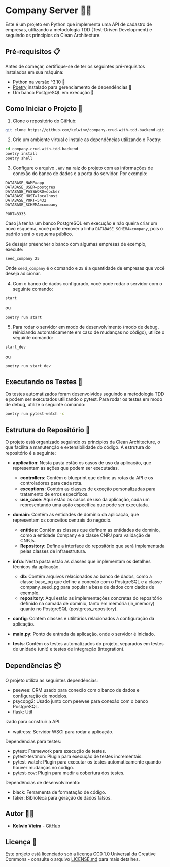 # Company Server 👔💼

Este é um projeto em Python que implementa uma API de cadastro de empresas, utilizando a metodologia TDD (Test-Driven Development) e seguindo os princípios da Clean Architecture.

## Pré-requisitos 📋

Antes de começar, certifique-se de ter os seguintes pré-requisitos instalados em sua máquina:

- Python na versão ^3.10 🐍
- [Poetry](https://python-poetry.org/) instalado para gerenciamento de dependências 🎵
- Um banco PostgreSQL em execução 🐘

## Como Iniciar o Projeto 🚀

1. Clone o repositório do GitHub:

```bash
git clone https://github.com/kelwinv/company-crud-with-tdd-backend.git
```

2. Crie um ambiente virtual e instale as dependências utilizando o Poetry:

```bash
cd company-crud-with-tdd-backend
poetry install
poetry shell
```

3. Configure o arquivo `.env` na raiz do projeto com as informações de conexão do banco de dados e a porta do servidor. Por exemplo:

```
DATABASE_NAME=app
DATABASE_USER=postgres
DATABASE_PASSWORD=docker
DATABASE_HOST=localhost
DATABASE_PORT=5432
DATABASE_SCHEMA=company

PORT=3333 
```

Caso já tenha um banco PostgreSQL em execução e não queira criar um novo esquema, você pode remover a linha `DATABASE_SCHEMA=company`, pois o padrão será o esquema público.

Se desejar preencher o banco com algumas empresas de exemplo, execute:

```bash
seed_company 25
```

Onde `seed_company` é o comando e `25` é a quantidade de empresas que você deseja adicionar.

4. Com o banco de dados configurado, você pode rodar o servidor com o seguinte comando:

```bash
start
```

ou 

```bash
poetry run start
```

5. Para rodar o servidor em modo de desenvolvimento (modo de debug, reiniciando automaticamente em caso de mudanças no código), utilize o seguinte comando:

```bash
start_dev
```

ou

```bash
poetry run start_dev
```

## Executando os Testes 🧪

Os testes automatizados foram desenvolvidos seguindo a metodologia TDD e podem ser executados utilizando o pytest. Para rodar os testes em modo de debug, utilize o seguinte comando:

```bash
poetry run pytest-watch -c
```

## Estrutura do Repositório 📂

O projeto está organizado seguindo os princípios da Clean Architecture, o que facilita a manutenção e extensibilidade do código. A estrutura do repositório é a seguinte:

- **application**: Nesta pasta estão os casos de uso da aplicação, que representam as ações que podem ser executadas.
  - **controllers**: Contém o blueprint que define as rotas da API e os controladores para cada rota.
  - **exceptions**: Contém as classes de exceção personalizadas para tratamento de erros específicos.
  - **use_case**: Aqui estão os casos de uso da aplicação, cada um representando uma ação específica que pode ser executada.

- **domain**: Contém as entidades de domínio da aplicação, que representam os conceitos centrais do negócio.
  - **entities**: Contém as classes que definem as entidades de domínio, como a entidade Company e a classe CNPJ para validação de CNPJs.
  - **Repository**: Define a interface do repositório que será implementada pelas classes de infraestrutura.

- **infra**: Nesta pasta estão as classes que implementam os detalhes técnicos da aplicação.
  - **db**: Contém arquivos relacionados ao banco de dados, como a classe base_pg que define a conexão com o PostgreSQL e a classe company_seed_pg para popular a base de dados com dados de exemplo.
  - **repository**: Aqui estão as implementações concretas do repositório definido na camada de domínio, tanto em memória (in_memory) quanto no PostgreSQL (postgress_repository).

- **config**: Contém classes e utilitários relacionados à configuração da aplicação.

- **main.py**: Ponto de entrada da aplicação, onde o servidor é iniciado.

- **tests**: Contém os testes automatizados do projeto, separados em testes de unidade (unit) e testes de integração (integration).

## Dependências 📦

O projeto utiliza as seguintes dependências:

- peewee: ORM usado para conexão com o banco de dados e configuração de modelos.
- psycopg2: Usado junto com peewee para conexão com o banco PostgreSQL.
- flask: Util

izado para construir a API.
- waitress: Servidor WSGI para rodar a aplicação.

Dependências para testes:

- pytest: Framework para execução de testes.
- pytest-testmon: Plugin para execução de testes incrementais.
- pytest-watch: Plugin para executar os testes automaticamente quando houver mudanças no código.
- pytest-cov: Plugin para medir a cobertura dos testes.

Dependências de desenvolvimento:

- black: Ferramenta de formatação de código.
- faker: Biblioteca para geração de dados falsos.

## Autor 👨‍💻

- **Kelwin Vieira** - [GitHub](https://github.com/kelwinv)

## Licença 📜

Este projeto está licenciado sob a licença [CC0 1.0 Universal](LICENSE.md) da Creative Commons - consulte o arquivo [LICENSE.md](LICENSE.md) para mais detalhes.
